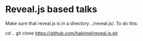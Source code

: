Reveal.js based talks
====================


Make sure that reveal.js is in a directory ../reveal.js/. To do this:

cd ..
git clone https://github.com/hakimel/reveal.js.git